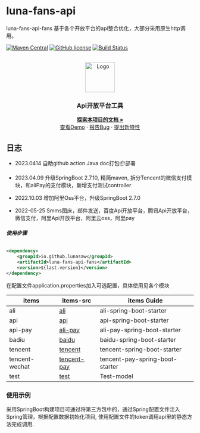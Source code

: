 # luna-fans-api

luna-fans-api-fans 基于各个开放平台的api整合优化，大部分采用原生http调用。

<!-- PROJECT SHIELDS -->

[![Maven Central](https://img.shields.io/maven-central/v/io.github.lunasaw/luna-fans-api)](https://mvnrepository.com/artifact/io.github.lunasaw/luna-fans-api)
[![GitHub license](https://img.shields.io/badge/MIT_License-blue.svg)](https://raw.githubusercontent.com/lunasaw/luna-fans-api/master/LICENSE)
[![Build Status](https://github.com/lunasaw/luna-fans-api/actions/workflows/publish-javadoc.yml/badge.svg?branch=master)](https://github.com/lunasaw/luna-fans-api/actions)

<!-- PROJECT LOGO -->
<br />

<div align="center">
  <a href="https://github.com/lunasaw/luna-fans-api/">
    <img src="https://i.loli.net/2020/07/28/5MzIVArBZyp8NgX.png" alt="Logo" width="80" height="80">
  </a>
</div>
<h3 align="center">Api开放平台工具</h3>
  <div align="center">
    <a href="https://github.com/lunasaw/luna-fans-api"><strong>探索本项目的文档 »</strong></a>
    <br />
    <a href="https://github.com/lunasaw/luna-fans-api/tree/master/test-luna-fans-api">查看Demo</a>
    ·
    <a href="https://github.com/lunasaw/luna-fans-api/issues">报告Bug</a>
    ·
    <a href="https://github.com/lunasaw/luna-fans-api/issues">提出新特性</a>
 </div>

## 日志

- 2023.0414 自助github action Java doc打包📦部署
- 2023.04.09 升级SpringBoot 2.7.10, 精简maven, 拆分Tencent的微信支付模块，和aliPay的支付模块，新增支付测试controller
- 2022.10.03 增加阿里Oss平台，升级SpringBoot 2.7.0

- 2022-05-25 Smms图床，邮件发送，百度Api开放平台，腾讯Api开放平台，微信支付，阿里Api开放平台，阿里云oss，阿里pay

###### **使用步骤**

```xml
<dependency>
    <groupId>io.github.lunasaw</groupId>
    <artifactId>luna-fans-api-fans</artifactId>
    <version>${last.version}</version>
</dependency>
```

在配置文件application.properties加入可选配置，具体使用见各个模块

| items          | items-src                                                    | items Guide                     |
| -------------- | ------------------------------------------------------------ | ------------------------------- |
| ali            | [ali](https://lunasaw.github.io/luna-fans-api/ali-spring-boot-starter/) | ali-spring-boot-starter         |
| api            | [api](https://lunasaw.github.io/luna-fans-api//api-spring-boot-starter) | api-spring-boot-starter         |
| api-pay        | [ali-pay](https://lunasaw.github.io/luna-fans-api//ali-pay-spring-boot-starter) | ali-pay-spring-boot-starter     |
| badiu          | [baidu](https://lunasaw.github.io/luna-fans-api//baidu-spring-boot-starter) | baidu-spring-boot-starter       |
| tencent        | [tencent](https://lunasaw.github.io/luna-fans-api/tencent-spring-boot-starter) | tencent-spring-boot-starter     |
| tencent-wechat | [tencent-pay](https://lunasaw.github.io/luna-fans-api//tencent-pay-spring-boot-starter) | tencent-pay-spring-boot-starter |
| test           | [test](https://lunasaw.github.io/luna-fans-api//test-luna-fans-api) | Test-model                      |

### 使用示例

采用SpringBoot构建项目可通过将第三方包中的，通过Spring配置文件注入Spring管理，根据配置数据初始化项目, 使用配置文件的token调用api里的静态方法完成调用.



